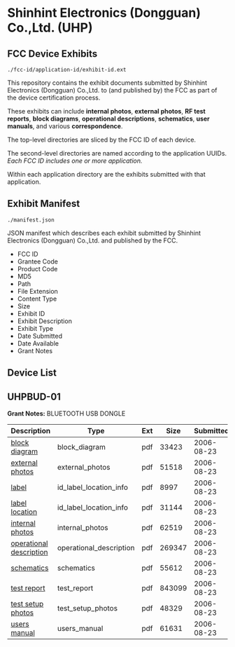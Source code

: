 # Shinhint Electronics (Dongguan) Co.,Ltd. (UHP)
## FCC Device Exhibits

```
./fcc-id/application-id/exhibit-id.ext
```

This repository contains the exhibit documents submitted by Shinhint Electronics (Dongguan) Co.,Ltd. to (and published by) the FCC as part of the device certification process.

These exhibits can include **internal photos**, **external photos**, **RF test reports**, **block diagrams**, **operational descriptions**, **schematics**, **user manuals**, and various **correspondence**.

The top-level directories are sliced by the FCC ID of each device.

The second-level directories are named according to the application UUIDs. *Each FCC ID includes one or more application.*

Within each application directory are the exhibits submitted with that application. 

## Exhibit Manifest

```
./manifest.json
```

JSON manifest which describes each exhibit submitted by Shinhint Electronics (Dongguan) Co.,Ltd. and published by the FCC.

- FCC ID
- Grantee Code
- Product Code
- MD5
- Path
- File Extension
- Content Type
- Size
- Exhibit ID
- Exhibit Description
- Exhibit Type
- Date Submitted
- Date Available
- Grant Notes

## Device List
## UHPBUD-01
**Grant Notes:** BLUETOOTH USB DONGLE

| Description | Type | Ext | Size | Submitted | Available |
| ----------- | ---- | --- | ---- | --------- | --------- |
| [block diagram](UHPBUD-01/941bdf026fee830bc6b3ac9ca3949cfe/696567.pdf) | block_diagram | pdf | 33423 | 2006-08-23 | 2006-08-23 |
| [external photos](UHPBUD-01/941bdf026fee830bc6b3ac9ca3949cfe/696569.pdf) | external_photos | pdf | 51518 | 2006-08-23 | 2006-08-23 |
| [label](UHPBUD-01/941bdf026fee830bc6b3ac9ca3949cfe/696570.pdf) | id_label_location_info | pdf | 8997 | 2006-08-23 | 2006-08-23 |
| [label location](UHPBUD-01/941bdf026fee830bc6b3ac9ca3949cfe/696571.pdf) | id_label_location_info | pdf | 31144 | 2006-08-23 | 2006-08-23 |
| [internal photos](UHPBUD-01/941bdf026fee830bc6b3ac9ca3949cfe/696572.pdf) | internal_photos | pdf | 62519 | 2006-08-23 | 2006-08-23 |
| [operational description](UHPBUD-01/941bdf026fee830bc6b3ac9ca3949cfe/696568.pdf) | operational_description | pdf | 269347 | 2006-08-23 | 2006-08-23 |
| [schematics](UHPBUD-01/941bdf026fee830bc6b3ac9ca3949cfe/696573.pdf) | schematics | pdf | 55612 | 2006-08-23 | 2006-08-23 |
| [test report](UHPBUD-01/941bdf026fee830bc6b3ac9ca3949cfe/696575.pdf) | test_report | pdf | 843099 | 2006-08-23 | 2006-08-23 |
| [test setup photos](UHPBUD-01/941bdf026fee830bc6b3ac9ca3949cfe/696574.pdf) | test_setup_photos | pdf | 48329 | 2006-08-23 | 2006-08-23 |
| [users manual](UHPBUD-01/941bdf026fee830bc6b3ac9ca3949cfe/696576.pdf) | users_manual | pdf | 61631 | 2006-08-23 | 2006-08-23 |
